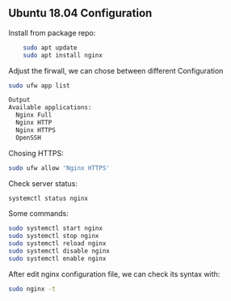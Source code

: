 ## Ubuntu 18.04 Configuration

Install from package repo:

``` bash
    sudo apt update
    sudo apt install nginx
```

Adjust the firwall, we can chose between different Configuration

``` bash
sudo ufw app list

Output
Available applications:
  Nginx Full
  Nginx HTTP
  Nginx HTTPS
  OpenSSH
```

Chosing HTTPS:

``` bash
sudo ufw allow 'Nginx HTTPS'
```

Check server status:

``` bash
systemctl status nginx
```

Some commands:

``` bash
sudo systemctl start nginx
sudo systemctl stop nginx
sudo systemctl reload nginx
sudo systemctl disable nginx
sudo systemctl enable nginx
```

After edit nginx configuration file, we can check its syntax with:

``` bash
sudo nginx -t
```
